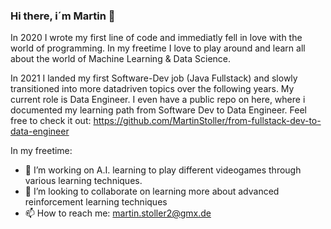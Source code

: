 ### Hi there, i´m Martin 👋
In 2020 I wrote my first line of code and immediatly fell in love with the world of programming. In my freetime I love to play around and learn all about the world of Machine Learning & Data Science. 

In 2021 I landed my first Software-Dev job (Java Fullstack) and slowly transitioned into more datadriven topics over the following years. My current role is Data Engineer. I even have a public repo on here, where i documented my learning path from Software Dev to Data Engineer. Feel free to check it out:
https://github.com/MartinStoller/from-fullstack-dev-to-data-engineer

In my freetime:
- 🔭 I’m working on A.I. learning to play different videogames through various learning techniques.
- 👯 I’m looking to collaborate on learning more about advanced reinforcement learning techniques
- 📫 How to reach me: martin.stoller2@gmx.de
